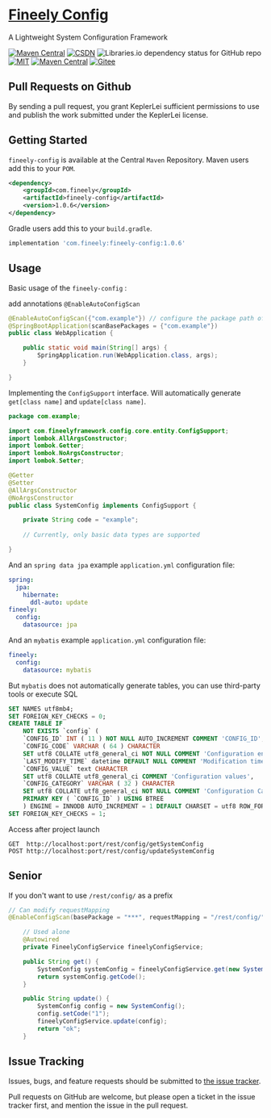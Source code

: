 # [Fineely Config](http://www.fineely.com/)


A Lightweight System Configuration Framework

<!---
[![build (2.x)](https://img.shields.io/github/actions/workflow/status/apache/logging-log4j2/build.yml?branch=2.x&label=build%20%282.x%29)](https://github.com/apache/logging-log4j2/actions/workflows/build.yml)
[![build (3.x)](https://img.shields.io/github/actions/workflow/status/apache/logging-log4j2/build.yml?branch=main&label=build%20%283.x%29)](https://github.com/apache/logging-log4j2/actions/workflows/build.yml)
![CodeQL](https://github.com/apache/logging-log4j2/actions/workflows/codeql-analysis.yml/badge.svg)
-->
<!---([![Maven Central]&#40;https://img.shields.io/static/v1?label=KeplerLei&message=CSDN&color=red&#41;]&#40;https://blog.csdn.net/leichengjun_510/article/details/129882941&#41;)-->
[![Maven Central](https://img.shields.io/static/v1?label=maven-central&message=v1.0.6&color=blue)](https://central.sonatype.com/artifact/com.fineely/fineely-config/1.0.6)
[![CSDN](https://img.shields.io/static/v1?label=KeplerLei&message=CSDN&color=red)](https://blog.csdn.net/leichengjun_510/article/details/130108951)
![Libraries.io dependency status for GitHub repo](https://img.shields.io/static/v1?label=dependencies&message=update&color=g)
[![MIT](https://img.shields.io/badge/license-MIT-green)](https://github.com/Big-billed-shark/fineely-config/blob/main/LICENSE)
[![Maven Central](https://img.shields.io/static/v1?label=Stars&logo=github&message=3&color=grey)](https://github.com/Big-billed-shark/fineely-config)
[![Gitee](https://img.shields.io/static/v1?label=Stars&logo=gitee&message=1&color=grey)](https://gitee.com/kepler_16b/fineely-config)

## Pull Requests on Github

By sending a pull request, you grant KeplerLei sufficient permissions to use and publish the work submitted under the KeplerLei license.

## Getting Started

`fineely-config` is available at the Central `Maven` Repository. Maven users add this to your `POM`.

```xml
<dependency>
    <groupId>com.fineely</groupId>
    <artifactId>fineely-config</artifactId>
    <version>1.0.6</version>
</dependency>
```
Gradle users add this to your `build.gradle`.
```groovy
implementation 'com.fineely:fineely-config:1.0.6'
```

## Usage

Basic usage of the `fineely-config` :

add annotations `@EnableAutoConfigScan`

```java
@EnableAutoConfigScan({"com.example"}) // configure the package path of the class
@SpringBootApplication(scanBasePackages = {"com.example"})
public class WebApplication {

    public static void main(String[] args) {
        SpringApplication.run(WebApplication.class, args);
    }

}
```

Implementing the `ConfigSupport` interface.
Will automatically generate `get[class name]` and `update[class name]`.

```java
package com.example;

import com.fineelyframework.config.core.entity.ConfigSupport;
import lombok.AllArgsConstructor;
import lombok.Getter;
import lombok.NoArgsConstructor;
import lombok.Setter;

@Getter
@Setter
@AllArgsConstructor
@NoArgsConstructor
public class SystemConfig implements ConfigSupport {

    private String code = "example";
    
    // Currently, only basic data types are supported

}
```

And an `spring data jpa` example `application.yml` configuration file:
```yaml
spring:
  jpa:
    hibernate:
      ddl-auto: update
fineely:
  config:
    datasource: jpa
```

And an `mybatis` example `application.yml` configuration file:
```yaml
fineely:
  config:
    datasource: mybatis
```

But `mybatis` does not automatically generate tables, you can use third-party tools or execute SQL

```sql
SET NAMES utf8mb4;
SET FOREIGN_KEY_CHECKS = 0;
CREATE TABLE IF
    NOT EXISTS `config` (
    `CONFIG_ID` INT ( 11 ) NOT NULL AUTO_INCREMENT COMMENT 'CONFIG_ID',
    `CONFIG_CODE` VARCHAR ( 64 ) CHARACTER
    SET utf8 COLLATE utf8_general_ci NOT NULL COMMENT 'Configuration encoding',
    `LAST_MODIFY_TIME` datetime DEFAULT NULL COMMENT 'Modification time',
    `CONFIG_VALUE` text CHARACTER
    SET utf8 COLLATE utf8_general_ci COMMENT 'Configuration values',
    `CONFIG_CATEGORY` VARCHAR ( 32 ) CHARACTER
    SET utf8 COLLATE utf8_general_ci NOT NULL COMMENT 'Configuration Category',
    PRIMARY KEY ( `CONFIG_ID` ) USING BTREE
    ) ENGINE = INNODB AUTO_INCREMENT = 1 DEFAULT CHARSET = utf8 ROW_FORMAT = DYNAMIC COMMENT = 'Basic Configuration Table';
SET FOREIGN_KEY_CHECKS = 1;
```

Access after project launch

```text
GET  http://localhost:port/rest/config/getSystemConfig
POST http://localhost:port/rest/config/updateSystemConfig
```

## Senior

If you don't want to use `/rest/config/` as a prefix 

```java
// Can modify requestMapping 
@EnableConfigScan(basePackage = "***", requestMapping = "/rest/config/")
```

```java
    // Used alone 
    @Autowired
    private FineelyConfigService fineelyConfigService;

    public String get() {
        SystemConfig systemConfig = fineelyConfigService.get(new SystemConfig());
        return systemConfig.getCode();
    }

    public String update() {
        SystemConfig config = new SystemConfig();
        config.setCode("1");
        fineelyConfigService.update(config);
        return "ok";
    }
```

## Issue Tracking

Issues, bugs, and feature requests should be submitted to [the issue tracker](https://github.com/Big-billed-shark/fineely-config/issues).

Pull requests on GitHub are welcome, but please open a ticket in the issue tracker first, and mention the issue in the pull request.